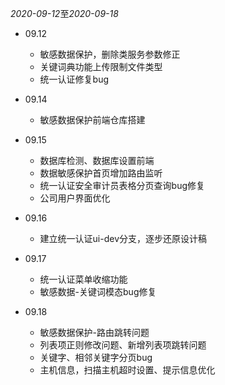 *2020-09-12*至*2020-09-18*

* 09.12
  - 敏感数据保护，删除类服务参数修正
  - 关键词典功能上传限制文件类型
  - 统一认证修复bug
* 09.14
  + 敏感数据保护前端仓库搭建   

* 09.15
  + 数据库检测、数据库设置前端
  + 数据敏感保护首页增加路由监听
  + 统一认证安全审计员表格分页查询bug修复
  + 公司用户界面优化

* 09.16
  + 建立统一认证ui-dev分支，逐步还原设计稿

* 09.17
  + 统一认证菜单收缩功能
  + 敏感数据-关键词模态bug修复

* 09.18
  + 敏感数据保护-路由跳转问题
  - 列表项正则修改问题、新增列表项跳转问题
  - 关键字、相邻关键字分页bug
  - 主机信息，扫描主机超时设置、提示信息优化

